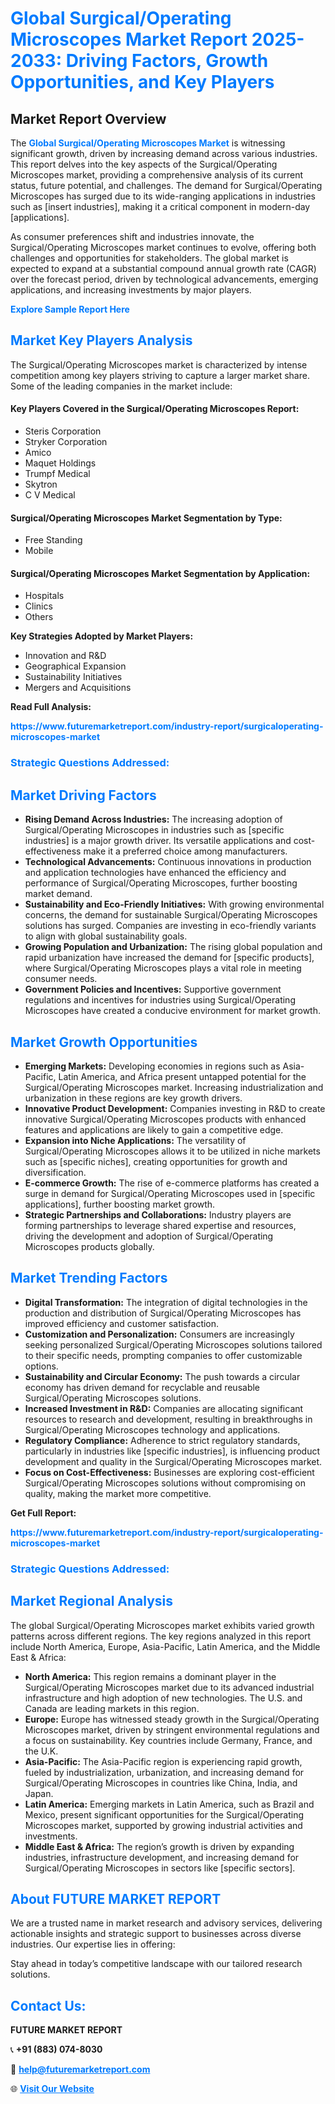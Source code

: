 <h1 style="color: #007BFF;">Global Surgical/Operating Microscopes Market Report 2025-2033: Driving Factors, Growth Opportunities, and Key Players</h1>

<section id="overview">
<h2>Market Report Overview</h2>
<p>The <a href="https://www.futuremarketreport.com/industry-report/surgicaloperating-microscopes-market" style="color: #007BFF; text-decoration: none;"><strong>Global Surgical/Operating Microscopes Market</strong></a> is witnessing significant growth, driven by increasing demand across various industries. This report delves into the key aspects of the Surgical/Operating Microscopes market, providing a comprehensive analysis of its current status, future potential, and challenges. The demand for Surgical/Operating Microscopes has surged due to its wide-ranging applications in industries such as [insert industries], making it a critical component in modern-day [applications].</p>
<p>As consumer preferences shift and industries innovate, the Surgical/Operating Microscopes market continues to evolve, offering both challenges and opportunities for stakeholders. The global market is expected to expand at a substantial compound annual growth rate (CAGR) over the forecast period, driven by technological advancements, emerging applications, and increasing investments by major players.</p>
</section>

<section id="overview">
<p><a href="https://www.futuremarketreport.com/request-sample/reportId=36258" style="color: #007BFF; text-decoration: none;"><strong>Explore Sample Report Here</strong></a></p>
</section>

<section id="key-players">
<h2 style="color: #007BFF;">Market Key Players Analysis</h2>
<p>The Surgical/Operating Microscopes market is characterized by intense competition among key players striving to capture a larger market share. Some of the leading companies in the market include:</p>
<h4>Key Players Covered in the Surgical/Operating Microscopes Report:</h4>
<ul><li>Steris Corporation</li><li>Stryker Corporation</li><li>Amico</li><li>Maquet Holdings</li><li>Trumpf Medical</li><li>Skytron</li><li>C V Medical</li></ul>
<h4>Surgical/Operating Microscopes Market Segmentation by Type:</h4>
<ul><li>Free Standing</li><li>Mobile</li></ul>

<h4>Surgical/Operating Microscopes Market Segmentation by Application:</h4>
<ul><li>Hospitals</li><li>Clinics</li><li>Others</li></ul>
<p><strong>Key Strategies Adopted by Market Players:</strong></p>
<ul>
<li>Innovation and R&D</li>
<li>Geographical Expansion</li>
<li>Sustainability Initiatives</li>
<li>Mergers and Acquisitions</li>
</ul>
</section>

<section>
<p><strong>Read Full Analysis: </strong></p><a href="https://www.futuremarketreport.com/industry-report/surgicaloperating-microscopes-market" style="color: #007BFF; text-decoration: none;"><strong>https://www.futuremarketreport.com/industry-report/surgicaloperating-microscopes-market</strong></a>
<h3 style="color: #007BFF;">Strategic Questions Addressed:</h3>
</section>

<section id="driving-factors">
<h2 style="color: #007BFF;">Market Driving Factors</h2>
<ul>
<li><strong>Rising Demand Across Industries:</strong> The increasing adoption of Surgical/Operating Microscopes in industries such as [specific industries] is a major growth driver. Its versatile applications and cost-effectiveness make it a preferred choice among manufacturers.</li>
<li><strong>Technological Advancements:</strong> Continuous innovations in production and application technologies have enhanced the efficiency and performance of Surgical/Operating Microscopes, further boosting market demand.</li>
<li><strong>Sustainability and Eco-Friendly Initiatives:</strong> With growing environmental concerns, the demand for sustainable Surgical/Operating Microscopes solutions has surged. Companies are investing in eco-friendly variants to align with global sustainability goals.</li>
<li><strong>Growing Population and Urbanization:</strong> The rising global population and rapid urbanization have increased the demand for [specific products], where Surgical/Operating Microscopes plays a vital role in meeting consumer needs.</li>
<li><strong>Government Policies and Incentives:</strong> Supportive government regulations and incentives for industries using Surgical/Operating Microscopes have created a conducive environment for market growth.</li>
</ul>
</section>

<section id="growth-opportunities">
<h2 style="color: #007BFF;">Market Growth Opportunities</h2>
<ul>
<li><strong>Emerging Markets:</strong> Developing economies in regions such as Asia-Pacific, Latin America, and Africa present untapped potential for the Surgical/Operating Microscopes market. Increasing industrialization and urbanization in these regions are key growth drivers.</li>
<li><strong>Innovative Product Development:</strong> Companies investing in R&D to create innovative Surgical/Operating Microscopes products with enhanced features and applications are likely to gain a competitive edge.</li>
<li><strong>Expansion into Niche Applications:</strong> The versatility of Surgical/Operating Microscopes allows it to be utilized in niche markets such as [specific niches], creating opportunities for growth and diversification.</li>
<li><strong>E-commerce Growth:</strong> The rise of e-commerce platforms has created a surge in demand for Surgical/Operating Microscopes used in [specific applications], further boosting market growth.</li>
<li><strong>Strategic Partnerships and Collaborations:</strong> Industry players are forming partnerships to leverage shared expertise and resources, driving the development and adoption of Surgical/Operating Microscopes products globally.</li>
</ul>
</section>

<section id="trending-factors">
<h2 style="color: #007BFF;">Market Trending Factors</h2>
<ul>
<li><strong>Digital Transformation:</strong> The integration of digital technologies in the production and distribution of Surgical/Operating Microscopes has improved efficiency and customer satisfaction.</li>
<li><strong>Customization and Personalization:</strong> Consumers are increasingly seeking personalized Surgical/Operating Microscopes solutions tailored to their specific needs, prompting companies to offer customizable options.</li>
<li><strong>Sustainability and Circular Economy:</strong> The push towards a circular economy has driven demand for recyclable and reusable Surgical/Operating Microscopes solutions.</li>
<li><strong>Increased Investment in R&D:</strong> Companies are allocating significant resources to research and development, resulting in breakthroughs in Surgical/Operating Microscopes technology and applications.</li>
<li><strong>Regulatory Compliance:</strong> Adherence to strict regulatory standards, particularly in industries like [specific industries], is influencing product development and quality in the Surgical/Operating Microscopes market.</li>
<li><strong>Focus on Cost-Effectiveness:</strong> Businesses are exploring cost-efficient Surgical/Operating Microscopes solutions without compromising on quality, making the market more competitive.</li>
</ul>
</section>

<section>
<p><strong>Get Full Report: </strong></p><a href="https://www.futuremarketreport.com/industry-report/surgicaloperating-microscopes-market" style="color: #007BFF; text-decoration: none;"><strong>https://www.futuremarketreport.com/industry-report/surgicaloperating-microscopes-market</strong></a>
<h3 style="color: #007BFF;">Strategic Questions Addressed:</h3>
</section>


<section id="regional-analysis">
<h2 style="color: #007BFF;">Market Regional Analysis</h2>
<p>The global Surgical/Operating Microscopes market exhibits varied growth patterns across different regions. The key regions analyzed in this report include North America, Europe, Asia-Pacific, Latin America, and the Middle East & Africa:</p>
<ul>
<li><strong>North America:</strong> This region remains a dominant player in the Surgical/Operating Microscopes market due to its advanced industrial infrastructure and high adoption of new technologies. The U.S. and Canada are leading markets in this region.</li>
<li><strong>Europe:</strong> Europe has witnessed steady growth in the Surgical/Operating Microscopes market, driven by stringent environmental regulations and a focus on sustainability. Key countries include Germany, France, and the U.K.</li>
<li><strong>Asia-Pacific:</strong> The Asia-Pacific region is experiencing rapid growth, fueled by industrialization, urbanization, and increasing demand for Surgical/Operating Microscopes in countries like China, India, and Japan.</li>
<li><strong>Latin America:</strong> Emerging markets in Latin America, such as Brazil and Mexico, present significant opportunities for the Surgical/Operating Microscopes market, supported by growing industrial activities and investments.</li>
<li><strong>Middle East & Africa:</strong> The region’s growth is driven by expanding industries, infrastructure development, and increasing demand for Surgical/Operating Microscopes in sectors like [specific sectors].</li>
</ul>
</section>

<footer>
<h2 style="color: #007BFF;">About FUTURE MARKET REPORT</h2>
<p>We are a trusted name in market research and advisory services, delivering actionable insights and strategic support to businesses across diverse industries. Our expertise lies in offering:</p>

<p>Stay ahead in today’s competitive landscape with our tailored research solutions.</p>

<h2 style="color: #007BFF;">Contact Us:</h2>
<p><strong>FUTURE MARKET REPORT</strong></p>
<p>📞 <strong>+91 (883) 074-8030</strong></p>
<p>📧 <strong><a href="mailto:help@futuremarketreport.com" style="color: #007BFF;">help@futuremarketreport.com</a></strong></p>
<p>🌐 <strong><a href="https://www.futuremarketreport.com/" style="color: #007BFF;">Visit Our Website</a></strong></p>
</footer>